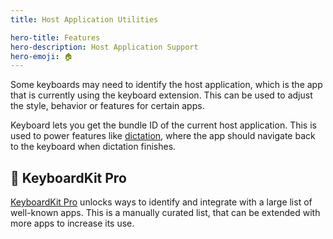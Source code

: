 ```yaml
---
title: Host Application Utilities

hero-title: Features
hero-description: Host Application Support
hero-emoji: 🏠
---
```


Some keyboards may need to identify the host application, which is the app that is currently using the keyboard extension. This can be used to adjust the style, behavior or features for certain apps.

Keyboard lets you get the bundle ID of the current host application. This is used to power features like [dictation](/features/dictation), where the app should navigate back to the keyboard when dictation finishes.


## 👑 KeyboardKit Pro

[KeyboardKit Pro][Pro] unlocks ways to identify and integrate with a large list of well-known apps. This is a manually curated list, that can be extended with more apps to increase its use.

[Pro]: https://github.com/KeyboardKit/KeyboardKitPro
